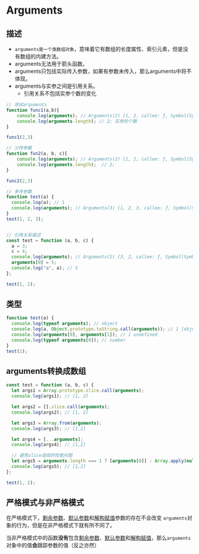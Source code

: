 # Arguments

## 描述

- `arguments是一个类数组对象`，意味着它有数组的长度属性、索引元素，但是没有数组的内建方法。
- arguments无法用于箭头函数。
- arguments只包括实际传入参数，如果有参数未传入，那么arguments中将不体现。
- arguments与实参之间是引用关系。
  - 引用关系不包括实参个数的变化

```js
// 测试arguments
function func1(a,b){
    console.log(arguments); // Arguments(2) [1, 2, callee: ƒ, Symbol(Symbol.iterator): ƒ]
    console.log(arguments.length); // 2; 实参的个数
}

func1(2,3)

// 少传参数
function fun2(a, b, c){
    console.log(arguments); // Arguments(2) [1, 2, callee: ƒ, Symbol(Symbol.iterator): ƒ]
    console.log(arguments.length);  // 2;
}

func2(2,3)

// 多传参数
function test(a) {
  console.log(a); // 1
  console.log(arguments); // Arguments(3) [1, 2, 3, callee: ƒ, Symbol(Symbol.iterator): ƒ]
}
test(1, 2, 3);


// 引用关系描述
const test = function (a, b, c) {
  a = 3;
  c = 4;
  console.log(arguments); // Arguments(2) [3, 2, callee: ƒ, Symbol(Symbol.iterator): ƒ];
  arguments[0] = 5;
  console.log("a", a); // 5
};

test(1, 2);
```

## 类型

```js
function test(a) {
  console.log(typeof arguments); // object
  console.log(a, Object.prototype.toString.call(arguments)); // 1 [object Arguments]
  console.log(arguments[0], arguments[1]); // 1 undefined
  console.log(typeof arguments[0]); // number
}
test(1);

```

## arguments转换成数组

```js
const test = function (a, b, c) {
  let args1 = Array.prototype.slice.call(arguments);
  console.log(args1); // [1, 2]

  let args2 = [].slice.call(arguments);
  console.log(args2); // [1, 2]

  let args3 = Array.from(arguments);
  console.log(args3); // [1,2]

  let args4 = [...arguments];
  console.log(args4); // [1,2]

  // 避免slice造成的性能问题
  let args5 = arguments.length === 1 ? [arguments[0]] : Array.apply(null, arguments);
  console.log(args5); // [1,2]
};

test(1, 2);

```

## 严格模式与非严格模式

在严格模式下，[剩余参数](https://developer.mozilla.org/zh-CN/docs/Web/JavaScript/Reference/Functions/Rest_parameters)、[默认参数](https://developer.mozilla.org/zh-CN/docs/Web/JavaScript/Reference/Functions/Default_parameters)和[解构赋值](https://developer.mozilla.org/zh-CN/docs/Web/JavaScript/Reference/Operators/Destructuring_assignment)参数的存在不会改变 `arguments`对象的行为，但是在非严格模式下就有所不同了。

当非严格模式中的函数**没有**包含[剩余参数](https://developer.mozilla.org/zh-CN/docs/Web/JavaScript/Reference/Functions/Rest_parameters)、[默认参数](https://developer.mozilla.org/zh-CN/docs/Web/JavaScript/Reference/Functions/Default_parameters)和[解构赋值](https://developer.mozilla.org/zh-CN/docs/Web/JavaScript/Reference/Operators/Destructuring_assignment)，那么`arguments`对象中的值**会**跟踪参数的值（反之亦然）